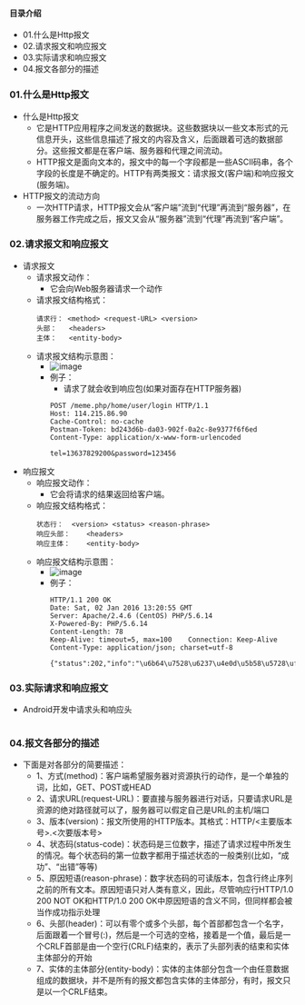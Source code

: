#### 目录介绍
- 01.什么是Http报文
- 02.请求报文和响应报文
- 03.实际请求和响应报文
- 04.报文各部分的描述



### 01.什么是Http报文
- 什么是Http报文
    - 它是HTTP应用程序之间发送的数据块。这些数据块以一些文本形式的元信息开头，这些信息描述了报文的内容及含义，后面跟着可选的数据部分。这些报文都是在客户端、服务器和代理之间流动。
    - HTTP报文是面向文本的，报文中的每一个字段都是一些ASCII码串，各个字段的长度是不确定的。HTTP有两类报文：请求报文(客户端)和响应报文(服务端)。
- HTTP报文的流动方向
    - 一次HTTP请求，HTTP报文会从“客户端”流到“代理”再流到“服务器”，在服务器工作完成之后，报文又会从“服务器”流到“代理”再流到“客户端”。



### 02.请求报文和响应报文
- 请求报文
    - 请求报文动作：
        - 它会向Web服务器请求一个动作
    - 请求报文结构格式：
        ```
        请求行： <method> <request-URL> <version>
        头部：   <headers>
        主体：   <entity-body>
        ```
    - 请求报文结构示意图：
        - ![image](http://upload-images.jianshu.io/upload_images/4432347-bda477f9cbacd056.png?imageMogr2/auto-orient/strip%7CimageView2/2/w/1240)
        - 例子：
            - 请求了就会收到响应包(如果对面存在HTTP服务器)
            ```
            POST /meme.php/home/user/login HTTP/1.1
            Host: 114.215.86.90
            Cache-Control: no-cache
            Postman-Token: bd243d6b-da03-902f-0a2c-8e9377f6f6ed
            Content-Type: application/x-www-form-urlencoded
            
            tel=13637829200&password=123456
            ```
- 响应报文
    - 响应报文动作：
        - 它会将请求的结果返回给客户端。
    - 响应报文结构格式：
        ```
        状态行：  <version> <status> <reason-phrase>
        响应头部：    <headers>
        响应主体：    <entity-body>
        ```
    - 响应报文结构示意图：
        - ![image](http://upload-images.jianshu.io/upload_images/4432347-ec42b03e531a08dc.png?imageMogr2/auto-orient/strip%7CimageView2/2/w/1240)
        - 例子：
            ```
            HTTP/1.1 200 OK
            Date: Sat, 02 Jan 2016 13:20:55 GMT
            Server: Apache/2.4.6 (CentOS) PHP/5.6.14
            X-Powered-By: PHP/5.6.14
            Content-Length: 78
            Keep-Alive: timeout=5, max=100    Connection: Keep-Alive
            Content-Type: application/json; charset=utf-8
            
            {"status":202,"info":"\u6b64\u7528\u6237\u4e0d\u5b58\u5728\uff01","data":null}
            ```


### 03.实际请求和响应报文
- Android开发中请求头和响应头
    ```
    
    ```


### 04.报文各部分的描述
- 下面是对各部分的简要描述：
    - 1、方式(method)：客户端希望服务器对资源执行的动作，是一个单独的词，比如，GET、POST或HEAD
    - 2、请求URL(request-URL)：要直接与服务器进行对话，只要请求URL是资源的绝对路径就可以了，服务器可以假定自己是URL的主机/端口
    - 3、版本(version)：报文所使用的HTTP版本。其格式：HTTP/<主要版本号>.<次要版本号>
    - 4、状态码(status-code)：状态码是三位数字，描述了请求过程中所发生的情况。每个状态码的第一位数字都用于描述状态的一般类别(比如，“成功”、“出错”等等)
    - 5、原因短语(reason-phrase)：数字状态码的可读版本，包含行终止序列之前的所有文本。原因短语只对人类有意义，因此，尽管响应行HTTP/1.0 200 NOT OK和HTTP/1.0 200 OK中原因短语的含义不同，但同样都会被当作成功指示处理
    - 6、头部(header)：可以有零个或多个头部，每个首部都包含一个名字，后面跟着一个冒号(:)，然后是一个可选的空格，接着是一个值，最后是一个CRLF首部是由一个空行(CRLF)结束的，表示了头部列表的结束和实体主体部分的开始
    - 7、实体的主体部分(entity-body)：实体的主体部分包含一个由任意数据组成的数据块，并不是所有的报文都包含实体的主体部分，有时，报文只是以一个CRLF结束。





